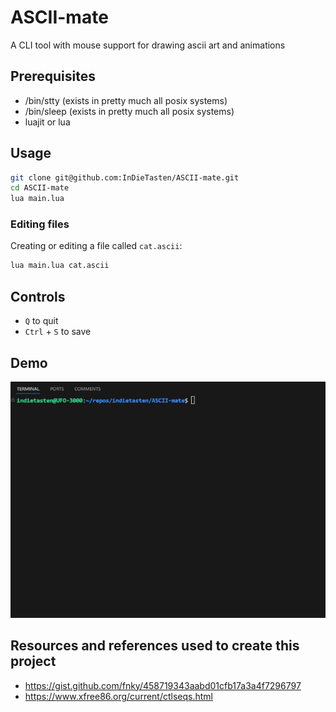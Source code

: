 # ASCII-mate
A CLI tool with mouse support for drawing ascii art and animations

## Prerequisites
- /bin/stty (exists in pretty much all posix systems)
- /bin/sleep (exists in pretty much all posix systems)
- luajit or lua

## Usage
```bash
git clone git@github.com:InDieTasten/ASCII-mate.git
cd ASCII-mate
lua main.lua
```

### Editing files

Creating or editing a file called `cat.ascii`:
```bash
lua main.lua cat.ascii
```

## Controls
- `Q` to quit
- `Ctrl` + `S` to save


## Demo
![Demo](docs/media/demo.gif)

## Resources and references used to create this project
- https://gist.github.com/fnky/458719343aabd01cfb17a3a4f7296797
- https://www.xfree86.org/current/ctlseqs.html
